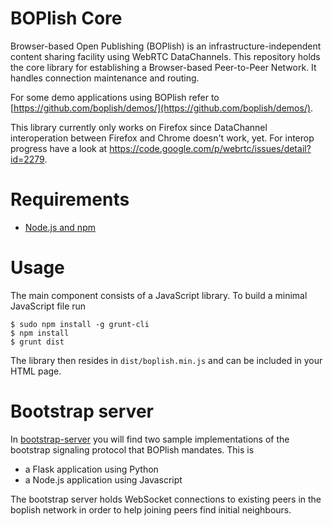 BOPlish Core
============

Browser-based Open Publishing (BOPlish) is an infrastructure-independent content
sharing facility using WebRTC DataChannels. This repository holds the core
library for establishing a Browser-based Peer-to-Peer Network. It handles
connection maintenance and routing.

For some demo applications using BOPlish refer to
    [https://github.com/boplish/demos/](https://github.com/boplish/demos/).

This library currently only works on Firefox since DataChannel interoperation
between Firefox and Chrome doesn't work, yet. For interop progress have a look
at https://code.google.com/p/webrtc/issues/detail?id=2279.

Requirements
============

* [Node.js and npm](http://nodejs.org/download/)

Usage
=====

The main component consists of a JavaScript library. To build a minimal
JavaScript file run

    $ sudo npm install -g grunt-cli
    $ npm install
    $ grunt dist

The library then resides in `dist/boplish.min.js` and can be included in your
HTML page.

Bootstrap server
================

In [bootstrap-server](bootstrap-server) you will find two sample implementations of
the bootstrap signaling protocol that BOPlish mandates. This is 

* a Flask application using Python
* a Node.js application using Javascript

The bootstrap server holds WebSocket connections to existing peers in the boplish network in
order to help joining peers find initial neighbours.
